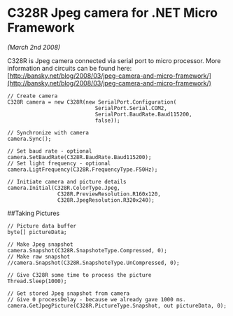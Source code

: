 C328R Jpeg camera for .NET Micro Framework
==========================================

_(March 2nd 2008)_

C328R is Jpeg camera connected via serial port to micro processor. More information and circuits can be found here:
[http://bansky.net/blog/2008/03/jpeg-camera-and-micro-framework/](http://bansky.net/blog/2008/03/jpeg-camera-and-micro-framework/)

	// Create camera  
	C328R camera = new C328R(new SerialPort.Configuration(
	                            SerialPort.Serial.COM2, 
	                            SerialPort.BaudRate.Baud115200, 
	                            false));  
	
	// Synchronize with camera 
	camera.Sync();   
	
	// Set baud rate - optional  
	camera.SetBaudRate(C328R.BaudRate.Baud115200); 
	// Set light frequency - optional 
	camera.LigtFrequency(C328R.FrequencyType.F50Hz); 
	
	// Initiate camera and picture details
	camera.Initial(C328R.ColorType.Jpeg, 
	                C328R.PreviewResolution.R160x120, 
	                C328R.JpegResolution.R320x240);

##Taking Pictures

	// Picture data buffer
	byte[] pictureData;
	
	// Make Jpeg snapshot
	camera.Snapshot(C328R.SnapshoteType.Compressed, 0);
	// Make raw snapshot
	//camera.Snapshot(C328R.SnapshoteType.UnCompressed, 0);
	
	// Give C328R some time to process the picture
	Thread.Sleep(1000);
	
	// Get stored Jpeg snapshot from camera
	// Give 0 processDelay - because we already gave 1000 ms.
	camera.GetJpegPicture(C328R.PictureType.Snapshot, out pictureData, 0);

